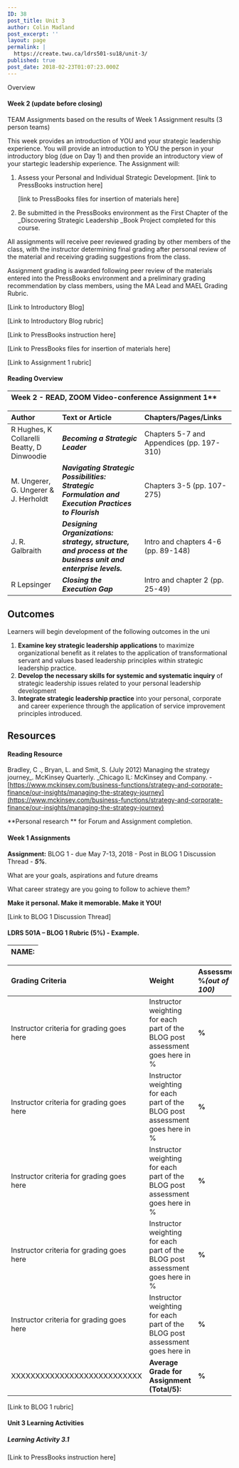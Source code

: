 ```yaml
---
ID: 38
post_title: Unit 3
author: Colin Madland
post_excerpt: ''
layout: page
permalink: |
  https://create.twu.ca/ldrs501-su18/unit-3/
published: true
post_date: 2018-02-23T01:07:23.000Z
---
```


Overview

#### Week 2 \(update before closing\)

TEAM Assignments based on the results of Week 1 Assignment results \(3 person teams\)

This week provides an introduction of YOU and your strategic leadership experience. You will provide an introduction to YOU the person in your introductory blog \(due on Day 1\) and then provide an introductory view of your startegic leadership experience. The Assignment will:

1. Assess your Personal and Individual Strategic Development. \[link to PressBooks instruction here\]

   \[link to PressBooks files for insertion of materials here\]

2. Be submitted in the PressBooks environment as the First Chapter of the \_Discovering Strategic Leadership \_Book Project completed for this course.

All assignments will receive peer reviewed grading by other members of the class, with the instructor determining final grading after personal review of the material and receiving grading suggestions from the class.

Assignment grading is awarded following peer review of the materials entered into the PressBooks environment and a preliminary grading recommendation by class members, using the MA Lead and MAEL Grading Rubric.

\[Link to Introductory Blog\]

\[Link to Introductory Blog rubric\]

\[Link to PressBooks instruction here\]

\[Link to PressBooks files for insertion of materials here\]

\[Link to Assignment 1 rubric\]

#### Reading Overview

| Week 2 - READ, ZOOM Video-conference   Assignment 1\*\* |
| :--- |


| **Author** | **Text or Article** | **Chapters/Pages/Links** |
| :--- | :--- | :--- |
| R Hughes, K Collarelli Beatty, D Dinwoodie | _**Becoming a Strategic Leader**_ | Chapters 5-7 and Appendices \(pp. 197-310\) |
| M. Ungerer, G. Ungerer & J. Herholdt | _**Navigating Strategic Possibilities: Strategic Formulation and Execution Practices to Flourish**_ | Chapters 3-5 \(pp. 107-275\) |
| J. R. Galbraith | _**Designing Organizations: strategy, structure, and process at the business unit and enterprise levels.**_ | Intro and chapters 4-6 \(pp. 89-148\) |
| R Lepsinger | _**Closing the Execution Gap**_ | Intro and chapter 2 \(pp. 25-49\) |

## Outcomes

Learners will begin development of the following outcomes in the uni

1. **Examine key strategic leadership applications**
    to maximize organizational benefit as it relates to the application of transformational servant and values based leadership principles within strategic leadership practice.
2. **Develop the necessary skills for systemic and systematic inquiry**
    of strategic leadership issues related to your personal leadership development
3. **Integrate strategic leadership practice**
    into your personal, corporate and career experience through the application of service improvement principles introduced.

## Resources

#### Reading Resource

Bradley, C ., Bryan, L. and Smit, S. \(July 2012\) Managing the strategy journey\_. McKinsey Quarterly. \_Chicago IL: McKinsey and Company. - [https://www.mckinsey.com/business-functions/strategy-and-corporate-finance/our-insights/managing-the-strategy-journey](https://www.mckinsey.com/business-functions/strategy-and-corporate-finance/our-insights/managing-the-strategy-journey)

\*\*Personal research \*\* for Forum and Assignment completion.

#### Week 1 Assignments

**Assignment:** BLOG 1 - due May 7-13, 2018 - Post in BLOG 1 Discussion Thread - _**5%**_.

What are your goals, aspirations and future dreams

What career strategy are you going to follow to achieve them?

**Make it personal. Make it memorable. Make it YOU!**

\[Link to BLOG 1 Discussion Thread\]

#### LDRS 501A – BLOG 1 Rubric \(5%\) - Example.

| NAME: |
| :--- |


| Grading Criteria | Weight | Assessment %_\(out of 100\)_ |
| :--- | :--- | :--- |
| Instructor criteria for grading goes here | Instructor weighting for each part of the BLOG post assessment goes here in % | **%** |
| Instructor criteria for grading goes here | Instructor weighting for each part of the BLOG post assessment goes here in % | **%** |
| Instructor criteria for grading goes here | Instructor weighting for each part of the BLOG post assessment goes here in % | **%** |
| Instructor criteria for grading goes here | Instructor weighting for each part of the BLOG post assessment goes here in % | **%** |
| Instructor criteria for grading goes here | Instructor weighting for each part of the BLOG post assessment goes here in | **%** |
| XXXXXXXXXXXXXXXXXXXXXXXXXXX | **Average Grade for Assignment \(Total/5\):** | **%** |

\[Link to BLOG 1 rubric\]

#### Unit 3 Learning Activities

##### Learning Activity 3.1

\[Link to PressBooks instruction here\]

